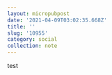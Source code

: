 ```yaml
---
layout: micropubpost
date: '2021-04-09T03:02:35.668Z'
title: ''
slug: '10955'
category: social
collection: note
---
```

test
